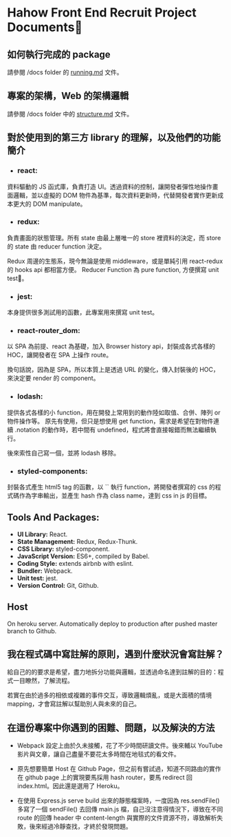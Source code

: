 # Hahow Front End Recruit Project Documents

## **如何執行完成的 package**
請參閱 /docs folder 的 [running.md](https://github.com/brianwu291/hahow-recruit-project/tree/master/docs/running.md) 文件。

## **專案的架構，Web 的架構邏輯**
請參閱 /docs folder 中的 [structure.md](https://github.com/brianwu291/hahow-recruit-project/tree/master/docs/structure.md) 文件。

## 對於使用到的第三方 library 的理解，以及他們的功能簡介

* ###  **react:**
資料驅動的 JS 函式庫，負責打造 UI。透過資料的控制，讓開發者彈性地操作畫面邏輯，並以虛擬的 DOM 物件為基準，每次資料更新時，代替開發者實作更新成本更大的 DOM manipulate。

* ###  **redux:**
負責畫面的狀態管理。所有 state 由最上層唯一的 store 裡資料的決定，而 store 的 state 由 reducer function 決定。

Redux 周邊的生態系，現今無論是使用 middleware，或是單純引用 react-redux 的 hooks api 都相當方便。
Reducer Function 為 pure function, 方便撰寫 unit test。

* ###  **jest:**
本身提供很多測試用的函數，此專案用來撰寫 unit test。

* ###  **react-router_dom:**
以 SPA 為前提、react 為基礎，加入 Browser history api，封裝成各式各樣的 HOC，讓開發者在 SPA 上操作 route。

換句話說，因為是 SPA，所以本質上是透過 URL 的變化，傳入封裝後的 HOC，來決定要 render 的 component。

* ###  **lodash:**
提供各式各樣的小 function，用在開發上常用到的動作陸如取值、合併、陣列 or 物件操作等。
原先有使用，但只是想使用 get function，需求是希望在對物件連續 .notation 的動作時，若中間有 undefined，程式將會直接報錯而無法繼續執行。

後來索性自己寫一個，並將 lodash 移除。

* ###  **styled-components:**
封裝各式產生 html5 tag 的函數，以 `` 執行 function，將開發者撰寫的 css 的程式碼作為字串輸出，並產生 hash 作為 class name，達到 css in js 的目標。

## **Tools And Packages:**
* **UI Library:** React.
* **State Management:** Redux, Redux-Thunk.
* **CSS Library:** styled-component.
* **JavaScript Version:** ES6+, compiled by Babel.
* **Coding Style:** extends airbnb with eslint.
* **Bundler:** Webpack.
* **Unit test:** jest.
* **Version Control:** Git, Github.

## **Host** ##
On heroku server. Automatically deploy to production after pushed master branch to Github.

## 我在程式碼中寫註解的原則，遇到什麼狀況會寫註解？

給自己的的要求是希望，盡力地拆分功能與邏輯，並透過命名達到註解的目的：程式一目瞭然，了解流程。

若實在由於過多的相依或複雜的事件交互，導致邏輯煩亂，或是大面積的情境 mapping，才會寫註解以幫助別人與未來的自己。

## 在這份專案中你遇到的困難、問題，以及解決的方法

* Webpack 設定上由於久未接觸，花了不少時間研讀文件。後來輔以 YouTube 影片與文章，讓自己盡量不要花太多時間在地毯式的看文件。

* 原先想要簡單 Host 在 Github Page，但之前有嘗試過，知道不同路由的實作在 github page 上的實現要馬採用 hash router，要馬 redirect 回 index.html。因此還是選用了 Heroku。

* 在使用 Express.js serve build 出來的靜態檔案時，一度因為 res.sendFile() 多寫了一個 sendFile() 去回傳 main.js 檔，自己沒注意得情況下，導致在不同 route 的回傳 header 中 content-length 與實際的文件資源不符，導致解析失敗，後來經過冷靜查找，才終於發現問題。
